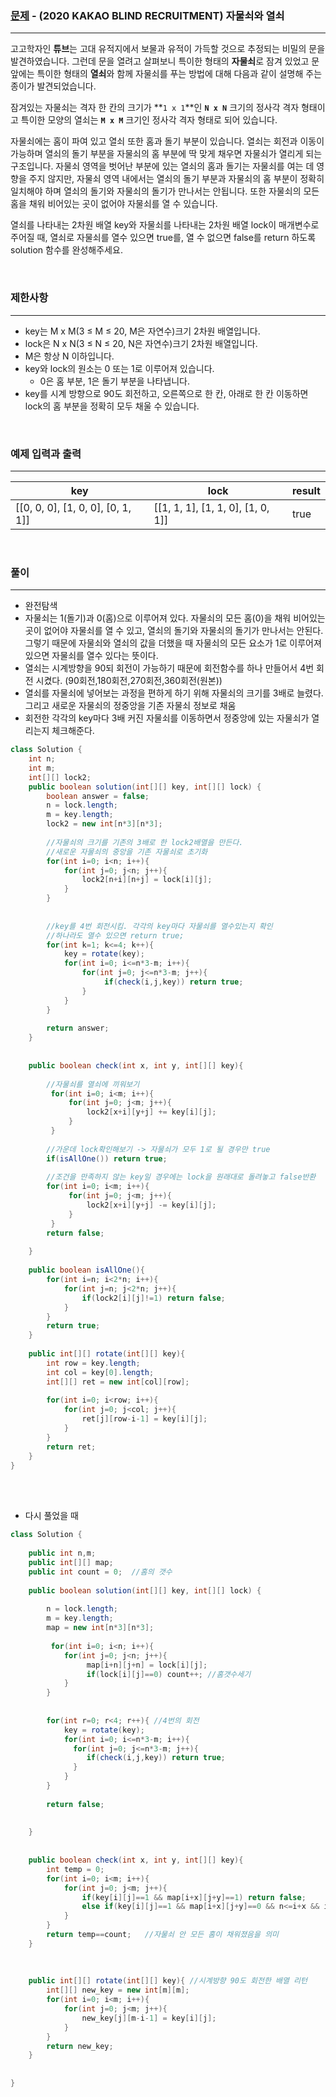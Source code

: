### [문제](https://programmers.co.kr/learn/courses/30/lessons/60059) - (2020 KAKAO BLIND RECRUITMENT) 자물쇠와 열쇠

---

고고학자인 **튜브**는 고대 유적지에서 보물과 유적이 가득할 것으로 추정되는 비밀의 문을 발견하였습니다. 그런데 문을 열려고 살펴보니 특이한 형태의 **자물쇠**로 잠겨 있었고 문 앞에는 특이한 형태의 **열쇠**와 함께 자물쇠를 푸는 방법에 대해 다음과 같이 설명해 주는 종이가 발견되었습니다.

잠겨있는 자물쇠는 격자 한 칸의 크기가 **`1 x 1`**인 **`N x N`** 크기의 정사각 격자 형태이고 특이한 모양의 열쇠는 **`M x M`** 크기인 정사각 격자 형태로 되어 있습니다.

자물쇠에는 홈이 파여 있고 열쇠 또한 홈과 돌기 부분이 있습니다. 열쇠는 회전과 이동이 가능하며 열쇠의 돌기 부분을 자물쇠의 홈 부분에 딱 맞게 채우면 자물쇠가 열리게 되는 구조입니다. 자물쇠 영역을 벗어난 부분에 있는 열쇠의 홈과 돌기는 자물쇠를 여는 데 영향을 주지 않지만, 자물쇠 영역 내에서는 열쇠의 돌기 부분과 자물쇠의 홈 부분이 정확히 일치해야 하며 열쇠의 돌기와 자물쇠의 돌기가 만나서는 안됩니다. 또한 자물쇠의 모든 홈을 채워 비어있는 곳이 없어야 자물쇠를 열 수 있습니다.

열쇠를 나타내는 2차원 배열 key와 자물쇠를 나타내는 2차원 배열 lock이 매개변수로 주어질 때, 열쇠로 자물쇠를 열수 있으면 true를, 열 수 없으면 false를 return 하도록 solution 함수를 완성해주세요.

<br>

### 제한사항

---

- key는 M x M(3 ≤ M ≤ 20, M은 자연수)크기 2차원 배열입니다.
- lock은 N x N(3 ≤ N ≤ 20, N은 자연수)크기 2차원 배열입니다.
- M은 항상 N 이하입니다.
- key와 lock의 원소는 0 또는 1로 이루어져 있습니다.
  - 0은 홈 부분, 1은 돌기 부분을 나타냅니다.
- key를 시계 방향으로 90도 회전하고, 오른쪽으로 한 칸, 아래로 한 칸 이동하면 lock의 홈 부분을 정확히 모두 채울 수 있습니다.

<br>

### 예제 입력과 출력

---

| key                               | lock                              | result |
| --------------------------------- | --------------------------------- | ------ |
| [[0, 0, 0], [1, 0, 0], [0, 1, 1]] | [[1, 1, 1], [1, 1, 0], [1, 0, 1]] | true   |

<br>

### 풀이

---

- 완전탐색
- 자물쇠는 1(돌기)과 0(홈)으로 이루어져 있다. 자물쇠의 모든 홈(0)을 채워 비어있는 곳이 없어야 자물쇠를 열 수 있고, 열쇠의 돌기와 자물쇠의 돌기가 만나서는 안된다. 그렇기 때문에 자물쇠와 열쇠의 값을 더했을 때 자물쇠의 모든 요소가 1로 이루어져 있으면 자물쇠를 열수 있다는 뜻이다. 
- 열쇠는 시계방향을 90되 회전이 가능하기 때문에 회전함수를 하나 만들어서 4번 회전 시켰다. (90회전,180회전,270회전,360회전(원본))
- 열쇠를 자물쇠에 넣어보는 과정을 편하게 하기 위해 자물쇠의 크기를 3배로 늘렸다. 그리고 새로운 자물쇠의 정중앙을 기존 자물쇠 정보로 채움
- 회전한 각각의 key마다 3배 커진 자물쇠를 이동하면서 정중앙에 있는 자물쇠가 열리는지 체크해준다. 

```java
class Solution {
    int n;
    int m;
    int[][] lock2;
    public boolean solution(int[][] key, int[][] lock) {
        boolean answer = false;
        n = lock.length;
        m = key.length;
        lock2 = new int[n*3][n*3];
        
        //자물쇠의 크기를 기존의 3배로 한 lock2배열을 만든다.
        //새로운 자물쇠의 중앙을 기존 자물쇠로 초기화
        for(int i=0; i<n; i++){
            for(int j=0; j<n; j++){
                lock2[n+i][n+j] = lock[i][j];
            }
        }
      
        
        //key를 4번 회전시킴. 각각의 key마다 자물쇠를 열수있는지 확인
        //하나라도 열수 있으면 return true;
        for(int k=1; k<=4; k++){
            key = rotate(key);
            for(int i=0; i<=n*3-m; i++){
                for(int j=0; j<=n*3-m; j++){
                     if(check(i,j,key)) return true;
                }
            }
        }
        
        return answer;
    }
  
  
    public boolean check(int x, int y, int[][] key){
         
        //자물쇠를 열쇠에 끼워보기 
         for(int i=0; i<m; i++){
             for(int j=0; j<m; j++){
                 lock2[x+i][y+j] += key[i][j];
             }
         }
         
        //가운데 lock확인해보기 -> 자물쇠가 모두 1로 될 경우만 true
        if(isAllOne()) return true;
        
        //조건을 만족하지 않는 key일 경우에는 lock을 원래대로 돌려놓고 false반환
        for(int i=0; i<m; i++){
             for(int j=0; j<m; j++){
                 lock2[x+i][y+j] -= key[i][j];
             }
         }
        return false; 
        
    }
   
    public boolean isAllOne(){
        for(int i=n; i<2*n; i++){
            for(int j=n; j<2*n; j++){
                if(lock2[i][j]!=1) return false;
            }
        }
        return true;
    }
    
    public int[][] rotate(int[][] key){
        int row = key.length;
        int col = key[0].length;
        int[][] ret = new int[col][row];
        
        for(int i=0; i<row; i++){
            for(int j=0; j<col; j++){
                ret[j][row-i-1] = key[i][j];
            }
        }
        return ret; 
    }
}
```

<br>

<br>

- 다시 풀었을 때

```java
class Solution {
    
    public int n,m;
    public int[][] map;
    public int count = 0;  //홈의 갯수
    
    public boolean solution(int[][] key, int[][] lock) {
       
        n = lock.length;
        m = key.length;
        map = new int[n*3][n*3];
            
         for(int i=0; i<n; i++){
            for(int j=0; j<n; j++){
                 map[i+n][j+n] = lock[i][j];
                 if(lock[i][j]==0) count++; //홈갯수세기
            }
        }
        
        
        for(int r=0; r<4; r++){ //4번의 회전
            key = rotate(key);
            for(int i=0; i<=n*3-m; i++){
              for(int j=0; j<=n*3-m; j++){
                 if(check(i,j,key)) return true;
              }
            }
        }
        
        return false;
    
        
    }
    
  
    public boolean check(int x, int y, int[][] key){  
        int temp = 0;
        for(int i=0; i<m; i++){
            for(int j=0; j<m; j++){
                if(key[i][j]==1 && map[i+x][j+y]==1) return false; 
                else if(key[i][j]==1 && map[i+x][j+y]==0 && n<=i+x && i+x<2*n && n<=j+y && j+y<2*n) temp++; 
            }
        }
        return temp==count;   //자물쇠 안 모든 홈이 채워졌음을 의미
    }
    
    
  
    public int[][] rotate(int[][] key){ //시계방향 90도 회전한 배열 리턴
        int[][] new_key = new int[m][m];
        for(int i=0; i<m; i++){
            for(int j=0; j<m; j++){
                new_key[j][m-i-1] = key[i][j];
            }
        }
        return new_key;
    }
  
  
}
```

